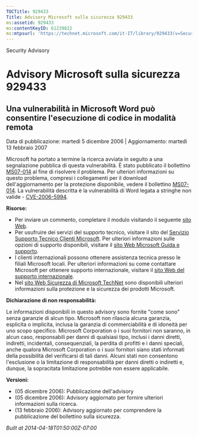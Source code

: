 ```yaml
---
TOCTitle: 929433
Title: Advisory Microsoft sulla sicurezza 929433
ms:assetid: 929433
ms:contentKeyID: 61239822
ms:mtpsurl: 'https://technet.microsoft.com/it-IT/library/929433(v=Security.10)'
---
```


Security Advisory

Advisory Microsoft sulla sicurezza 929433
=========================================

Una vulnerabilità in Microsoft Word può consentire l'esecuzione di codice in modalità remota
--------------------------------------------------------------------------------------------

Data di pubblicazione: martedì 5 dicembre 2006 | Aggiornamento: martedì 13 febbraio 2007

Microsoft ha portato a termine la ricerca avviata in seguito a una segnalazione pubblica di questa vulnerabilità. È stato pubblicato il bollettino [MS07-014](http://technet.microsoft.com/security/bulletin/ms07-014) al fine di risolvere il problema. Per ulteriori informazioni su questo problema, compresi i collegamenti per il download dell'aggiornamento per la protezione disponibile, vedere il bollettino [MS07-014](http://technet.microsoft.com/security/bulletin/ms07-014). La vulnerabilità descritta è la vulnerabilità di Word legata a stringhe non valide - [CVE-2006-5994](http://www.cve.mitre.org/cgi-bin/cvename.cgi?name=cve-2006-5994).

**Risorse:**

-   Per inviare un commento, completare il modulo visitando il seguente [sito Web](https://support.microsoft.com/common/survey.aspx?scid=sw;en;1257&amp;showpage=1&amp;ws=technet&amp;sd=tech).
-   Per usufruire dei servizi del supporto tecnico, visitare il sito del [Servizio Supporto Tecnico Clienti Microsoft](http://go.microsoft.com/fwlink/?linkid=21131). Per ulteriori informazioni sulle opzioni di supporto disponibili, visitare il [sito Web Microsoft Guida e supporto](http://support.microsoft.com/).
-   I clienti internazionali possono ottenere assistenza tecnica presso le filiali Microsoft locali. Per ulteriori informazioni su come contattare Microsoft per ottenere supporto internazionale, visitare il [sito Web del supporto internazionale](http://go.microsoft.com/fwlink/?linkid=21155).
-   Nel [sito Web Sicurezza di Microsoft TechNet](http://www.microsoft.com/italy/technet/security/default.mspx) sono disponibili ulteriori informazioni sulla protezione e la sicurezza dei prodotti Microsoft.

**Dichiarazione di non responsabilità:**

Le informazioni disponibili in questo advisory sono fornite "come sono" senza garanzie di alcun tipo. Microsoft non rilascia alcuna garanzia, esplicita o implicita, inclusa la garanzia di commerciabilità e di idoneità per uno scopo specifico. Microsoft Corporation o i suoi fornitori non saranno, in alcun caso, responsabili per danni di qualsiasi tipo, inclusi i danni diretti, indiretti, incidentali, consequenziali, la perdita di profitti e i danni speciali, anche qualora Microsoft Corporation o i suoi fornitori siano stati informati della possibilità del verificarsi di tali danni. Alcuni stati non consentono l'esclusione o la limitazione di responsabilità per danni diretti o indiretti e, dunque, la sopracitata limitazione potrebbe non essere applicabile.

**Versioni:**

-   (05 dicembre 2006): Pubblicazione dell'advisory
-   (05 dicembre 2006): Advisory aggiornato per fornire ulteriori informazioni sulla ricerca.
-   (13 febbraio 2006): Advisory aggiornato per comprendere la pubblicazione del bollettino sulla sicurezza.

*Built at 2014-04-18T01:50:00Z-07:00*
